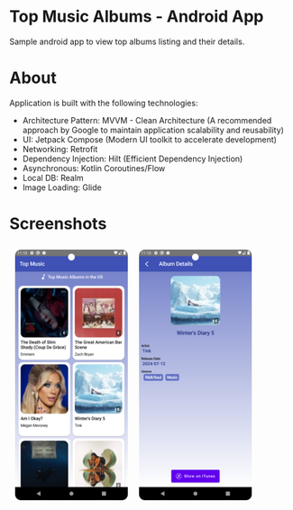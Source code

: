 # Top Music Albums - Android App
Sample android app to view top albums listing and their details.

# About
Application is built with the following technologies:
- Architecture Pattern: MVVM - Clean Architecture (A recommended approach by Google to maintain application scalability and reusability)
- UI: Jetpack Compose (Modern UI toolkit to accelerate development)
- Networking: Retrofit
- Dependency Injection: Hilt (Efficient Dependency Injection)
- Asynchronous: Kotlin Coroutines/Flow
- Local DB: Realm
- Image Loading: Glide

# Screenshots
[<img src="/readme/1.png" align="left"
width="200" hspace="10" vspace="10">](/readme/1.png)
[<img src="/readme/2.png" align="center" width="200"
hspace="10" vspace="10">](/readme/2.png)